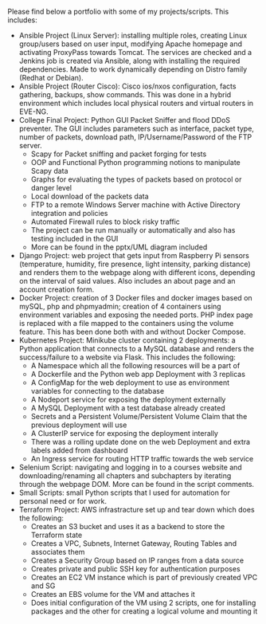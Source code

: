 Please find below a portfolio with some of my projects/scripts.
This includes:
- Ansible Project (Linux Server): installing multiple roles, creating Linux group/users based on user input, modifying Apache homepage and activating ProxyPass towards Tomcat. The services are checked and a Jenkins job is created via Ansible, along with installing the required dependencies. Made to work dynamically depending on Distro family (Redhat or Debian).
- Ansible Project (Router Cisco): Cisco ios/nxos configuration, facts gathering, backups, show commands. This was done in a hybrid environment which includes local physical routers and virtual routers in EVE-NG.
- College Final Project: Python GUI Packet Sniffer and flood DDoS preventer. The GUI includes parameters such as interface, packet type, number of packets, download path, IP/Username/Password of the FTP server.
	* Scapy for Packet sniffing and packet forging for tests
	* OOP and Functional Python programming notions to manipulate Scapy data
	* Graphs for evaluating the types of packets based on protocol or danger level
	* Local download of the packets data
	* FTP to a remote Windows Server machine with Active Directory integration and policies
	* Automated Firewall rules to block risky traffic
	* The project can be run manually or automatically and also has testing included in the GUI
	* More can be found in the pptx/UML diagram included
- Django Project: web project that gets input from Raspberry Pi sensors (temperature, humidity, fire presence, light intensity, parking distance) and renders them to the webpage along with different icons, depending on the interval of said values. Also includes an about page and an account creation form.
- Docker Project: creation of 3 Docker files and docker images based on mySQL, php and phpmyadmin; creation of 4 containers using environment variables and exposing the needed ports. PHP index page is replaced with a file mapped to the containers using the volume feature. This has been done both with and without Docker Compose.
- Kubernetes Project: Minikube cluster containing 2 deployments: a Python application that connects to a MySQL database and renders the success/failure to a website via Flask. This includes the following:
	* A Namespace which all the following resources will be a part of
	* A Dockerfile and the Python web app Deployment with 3 replicas
	* A ConfigMap for the web deployment to use as environment variables for connecting to the database
	* A Nodeport service for exposing the deployment externally
	* A MySQL Deployment with a test database already created
	* Secrets and a Persistent Volume/Persistent Volume Claim that the previous deployment will use
	* A ClusterIP service for exposing the deployment interally
	* There was a rolling update done on the web Deployment and extra labels added from dashboard
	* An Ingress service for routing HTTP traffic towards the web service
- Selenium Script: navigating and logging in to a courses website and downloading/renaming all chapters and subchapters by iterating through the webpage DOM. More can be found in the script comments.
- Small Scripts: small Python scripts that I used for automation for personal need or for work.
- Terraform Project: AWS infrastracture set up and tear down which does the following:
    * Creates an S3 bucket and uses it as a backend to store the Terraform state
	* Creates a VPC, Subnets, Internet Gateway, Routing Tables and associates them
	* Creates a Security Group based on IP ranges from a data source
	* Creates private and public SSH key for authentication purposes
	* Creates an EC2 VM instance which is part of previously created VPC and SG
	* Creates an EBS volume for the VM and attaches it
	* Does initial configuration of the VM using 2 scripts, one for installing packages and the other for creating a logical volume and mounting it